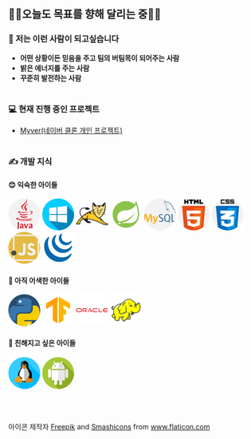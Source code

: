## 🏃‍♀️오늘도 목표를 향해 달리는 중🏃‍♀️
### 👤 저는 이런 사람이 되고싶습니다
- <strong>어떤 상황이든 믿음을 주고 팀의 버팀목이 되어주는 사람</strong>
- <strong>밝은 에너지를 주는 사람</strong>
- <strong>꾸준히 발전하는 사람</strong>
<br><br>

### 💻 현재 진행 중인 프로젝트
- [Myver(네이버 클론 개인 프로젝트)](https://github.com/aa991102/myver)
<br><br>

### ✍ 개발 지식
#### 😊 익숙한 아이들<br>
![java](./icons/java.png) ![windows](./icons/windows.png) ![apache-tomcat](./icons/apache-tomcat.png) ![spring](./icons/spring.png) ![mysql](./icons/mysql.png) ![html5](./icons/html5.png) ![css3](./icons/css3.png) ![javascript](./icons/javascript.png) ![jquery](./icons/jquery.png)

#### 🤔 아직 어색한 아이들<br>
![python](./icons/python.png) ![tensorflow](./icons/tensorflow.png) ![oracle](./icons/oracle.png) ![hadoop](./icons/hadoop.png)

#### 🤩 친해지고 싶은 아이들<br>
![linux](./icons/linux.png) ![android](./icons/android.png)

<br/><br/>

<div>아이콘 제작자 <a href="https://www.freepik.com" title="Freepik">Freepik</a> and <a href="https://smashicons.com/" title="Smashicons">Smashicons</a> from <a href="https://www.flaticon.com/kr/" title="Flaticon">www.flaticon.com</a></div>

